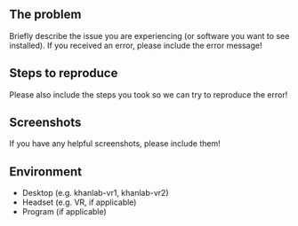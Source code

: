 ## The problem

Briefly describe the issue you are experiencing (or software you want to see installed). If you received an error, please include the error message!

## Steps to reproduce

Please also include the steps you took so we can try to reproduce the error!

## Screenshots

If you have any helpful screenshots, please include them!

## Environment
* Desktop (e.g. khanlab-vr1, khanlab-vr2)
* Headset (e.g. VR, if applicable)
* Program (if applicable)

